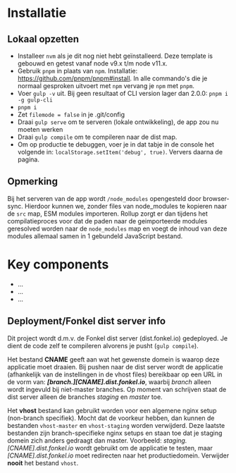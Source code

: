 # Installatie
## Lokaal opzetten
- Installeer `nvm` als je dit nog niet hebt geïnstalleerd. Deze template is gebouwd en getest vanaf node v9.x t/m node v11.x.
- Gebruik `pnpm` in plaats van `npm`. Installatie: https://github.com/pnpm/pnpm#install. In alle commando's die je normaal gesproken uitvoert met `npm` vervang je `npm` met `pnpm`.
- Voer `gulp -v` uit. Bij geen resultaat of CLI version lager dan 2.0.0: `pnpm i -g gulp-cli`
- `pnpm i`
- Zet `filemode = false` in je .git/config
- Draai `gulp serve` om te serveren (lokale ontwikkeling), de app zou nu moeten werken
- Draai `gulp compile` om te compileren naar de dist map.
- Om op productie te debuggen, voer je in dat tabje in de console het volgende in: `localStorage.setItem('debug', true)`. Ververs daarna de pagina.

## Opmerking
Bij het serveren van de app wordt `/node_modules` opengesteld door browser-sync. Hierdoor kunnen we, zonder files van node_modules te kopieren naar de `src` map, ESM modules importeren. Rollup zorgt er dan tijdens het compilatieproces voor dat de paden naar de geimporteerde modules geresolved worden naar de `node_modules` map en voegt de inhoud van deze modules allemaal samen in 1 gebundeld JavaScript bestand.

# Key components
- ...
- ...
- ...

## Deployment/Fonkel dist server info
Dit project wordt d.m.v. de Fonkel dist server (dist.fonkel.io) gedeployed. Je dient de code zelf te compileren alvorens je pusht (`gulp compile`).

Het bestand **CNAME** geeft aan wat het gewenste domein is waarop deze applicatie moet draaien. Bij pushen naar de dist server wordt de applicatie (afhankelijk van de instellingen in de vhost files) bereikbaar op een URL in de vorm van: ***[branch.][CNAME].dist.fonkel.io***, waarbij *branch* alleen wordt ingevuld bij niet-master branches. Op moment van schrijven staat de dist server alleen de branches *staging* en *master* toe.

Het **vhost** bestand kan gebruikt worden voor een algemene nginx setup (non-branch specifiek). Mocht dat de voorkeur hebben, dan kunnen de bestanden `vhost-master` en `vhost-staging` worden verwijderd. Deze laatste bestanden zijn branch-specifieke nginx setups en staan toe dat je staging domein zich anders gedraagt dan master. Voorbeeld: *staging.[CNAME].dist.fonkel.io* wordt gebruikt om de applicatie te testen, maar *[CNAME].dist.fonkel.io* moet redirecten naar het productiedomein. Verwijder **nooit** het bestand `vhost`.
